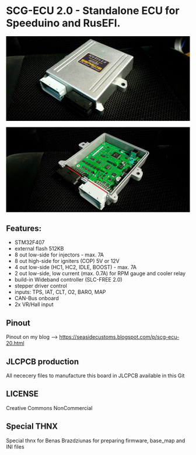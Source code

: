 # SCG-ECU 2.0 - Standalone ECU for Speeduino and RusEFI. 

![Board](1675710963089.jpg?raw=true "Board")

![Board](1675710963438.jpg?raw=true "Board")

## Features:
* STM32F407
* external flash 512KB
* 8 out low-side for injectors - max. 7A
* 8 out high-side for igniters (COP) 5V or 12V
* 4 out low-side (HC1, HC2, IDLE, BOOST) - max. 7A
* 2 out low-side, low current (max. 0.7A) for RPM gauge and cooler relay
* build-in Wideband controller (SLC-FREE 2.0)
* stepper driver control
* inputs: TPS, IAT, CLT, O2, BARO, MAP
* CAN-Bus onboard
* 2x VR/Hall input

## Pinout
Pinout on my blog --> https://seasidecustoms.blogspot.com/p/scg-ecu-20.html

## JLCPCB production
All nececery files to manufacture this board in JLCPCB available in this Git

## LICENSE
Creative Commons NonCommercial

## Special THNX
Special thnx for Benas Brazdziunas for preparing firmware, base_map and INI files
